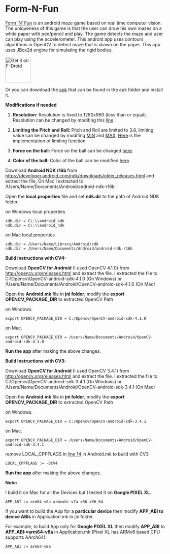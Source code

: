 # Form-N-Fun
[Form ‘N’ Fun](https://experiments.withgoogle.com/form-n-fun) is an android maze game based on real time computer vision. The uniqueness of this game is that the user can draw his own mazes on a white paper with pen/pencil and play. The game detects the maze and user can play using the accelerometer. This android app uses contours algorithms in OpenCV to detect maze that is drawn on the paper. This app uses JBox2d engine for simulating the rigid bodies.

[<img src="https://fdroid.gitlab.io/artwork/badge/get-it-on.png"
     alt="Get it on F-Droid"
     height="80">](https://f-droid.org/packages/com.formfun/)

Or you can download the [apk](https://github.com/Rohithkvsp/Form-N-Fun/blob/master/apk/app-debug.apk) that can be found in the apk folder and install it.

<b>Modifications if needed</b>
1) <b>Resolution:</b> Resolution is fixed to 1280x960 (less than or equal). Resolution can be changed by modifing this [line](https://github.com/Rohithkvsp/Form-N-Fun/blob/master/app/src/main/java/com/formfun/MainActivity.java#L284).

2) <b>Limiting the Pitch and Roll:</b> Pitch and Roll are limited to 3.8, limiting value can be changed by modifing [MIN](https://github.com/Rohithkvsp/Form-N-Fun/blob/master/app/src/main/java/com/formfun/graphics/GraphicThread.java#L43) and [MAX](https://github.com/Rohithkvsp/Form-N-Fun/blob/master/app/src/main/java/com/formfun/graphics/GraphicThread.java#L44). [Here](https://github.com/Rohithkvsp/Form-N-Fun/blob/master/app/src/main/java/com/formfun/graphics/GraphicThread.java#L69) is the implementation of limiting function.

3) <b>Force on the ball:</b> Force on the ball can be changed [here](https://github.com/Rohithkvsp/Form-N-Fun/blob/master/app/src/main/java/com/formfun/graphics/Ball.java#L69).

4) <b>Color of the ball:</b> Color of the ball can be modified [here](https://github.com/Rohithkvsp/Form-N-Fun/blob/master/app/src/main/java/com/formfun/graphics/Ball.java#L57).


Download <b> Android NDK r16b </b> from https://developer.android.com/ndk/downloads/older_releases.html and extract the file, On Mac I extracted to /Users/Name/Documents/Android/android-ndk-r16b

Open the <b>local.properties</b> file and set <b>ndk.dir</b> to the path of Android NDK folder.

on Windows local.properties 

    sdk.dir = C\:\\android_sdk
    ndk.dir = C\:\\android_ndk

on Mac local.properties 

    sdk.dir = /Users/Name/Library/Android/sdk
    ndk.dir = /Users/Name/Documents/Android/android-ndk-r16b

<b>Build Instructions with CV4: </b>

Download <b>OpenCV for Android</b> (I used OpenCV 4.1.0) from http://opencv.org/releases.html and extract the file. I extracted the file to C:\Opencv\OpenCV-android-sdk-4.1.0 (On Windows) or /Users/Name/Documents/Android/OpenCV-android-sdk-4.1.0 (On Mac)


Open the <b>Android.mk</b> file in <b>jni folder</b>, modify the <b>export OPENCV_PACKAGE_DIR</b> to extracted OpenCV Path

on Windows. 
    
    export OPENCV_PACKAGE_DIR = C:/Opencv/OpenCV-android-sdk-4.1.0

on Mac. 

    export OPENCV_PACKAGE_DIR = /Users/Name/Documents/Android/OpenCV-android-sdk-4.1.0

<b>Run the app</b> after making the above changes.

<b>Build Instructions with CV3: </b>

Download <b>OpenCV for Android</b> (I used OpenCV 3.4.1) from http://opencv.org/releases.html and extract the file. I extracted the file to C:\Opencv\OpenCV-android-sdk-3.4.1 (On Windows) or /Users/Name/Documents/Android/OpenCV-android-sdk-3.4.1 (On Mac)


Open the <b>Android.mk</b> file in <b>jni folder</b>, modify the <b>export OPENCV_PACKAGE_DIR</b> to extracted OpenCV Path

on Windows. 
    
    export OPENCV_PACKAGE_DIR = C:/Opencv/OpenCV-android-sdk-3.4.1

on Mac. 

    export OPENCV_PACKAGE_DIR = /Users/Name/Documents/Android/OpenCV-android-sdk-3.4.1
    
remove LOCAL_CPPFLAGS in [line 14](https://github.com/Rohithkvsp/Form-N-Fun/blob/43dea5c6e01c70f79c20ed3d5745a934a796658e/app/src/main/jni/Android.mk#L14) in Android.mk to build with CV3

    LOCAL_CPPFLAGS := -DCV4


<b>Run the app</b> after making the above changes.

<b>Note:</b>

I build it on Mac for all the Devices but I tested it on <b>Google PIXEL XL</b>.
    
    APP_ABI := arm64-v8a armeabi-v7a x86 x86_64

If you want to build the App for a <b>particular device</b> then modify <b>APP_ABI to device ABIs</b> in Application.mk in jni folder.

For example, to build App only for <b>Google PIXEL XL</b> then modify <b>APP_ABI</b> to <b>APP_ABI:=arm64-v8a</b> in Application.mk (Pixel XL has ARMv8 based CPU supports AArch64).

    APP_ABI := arm64-v8a

